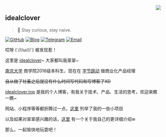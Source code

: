 <a href="#">
<img align="right" src='https://github-readme-stats.vercel.app/api?username=idealclover&show_icons=true&title_color=fff&icon_color=79ff97&text_color=9f9f9f&bg_color=151515&hide=["contribs"]'>
</a>

## idealclover

> 🍭 Stay curious, stay naive.

[![GitHub](https://img.shields.io/badge/dynamic/json?logo=github&label=GitHub+Followers&labelColor=282c34&style=flat-square&color=181717&query=%24.data.totalSubs&url=https%3A%2F%2Fapi.spencerwoo.com%2Fsubstats%2F%3Fsource%3Dgithub%26queryKey%3Didealclover&longCache=true)](https://github.com/idealclover)
[![Blog](https://img.shields.io/badge/-https://idealclover.top-0e83cd?style=flat-square&logo=Blogger&logoColor=fff)](https://idealclover.top)
[![Telegram](https://img.shields.io/badge/-t.me/idealcloverchannel-3db6f1?style=flat-square&logo=Telegram&logoColor=2ca5e0)](https://t.me/idealcloverchannel)
[![Email](https://img.shields.io/badge/-idealclover@163.com-911318?style=flat-square&logo=Mail.RU&logoColor=white&labelColor=c14438)](mailto:idealclover_at_163.com)

哎呀  (´///ω///\`) 被发现惹！

这里是 [idealclover](https://idealclover.top)~ 大家都叫我翠翠~

[南京大学](https://www.nju.edu.cn/) 商学院2016级本科生，现在在 [字节跳动](https://bytedance.com/zh/) 做商业化产品经理

~~自从做了社畜之后就没有什么时间写代码和写博客了XD~~

[idealclover.top](https://idealclover.top) 是我的个人博客，有我关于技术、产品、生活的思考，欢迎来瞧一瞧~

网站、小程序等等都折腾过一点，[这里](https://idealclover.top/projects.html) 列举了我的一些小项目

以及如果对翠翠感兴趣的话，[这里](https://idealclover.top/about.html) 有一个关于我自己的更详细介绍w

那么，一起愉快地玩耍吧！
